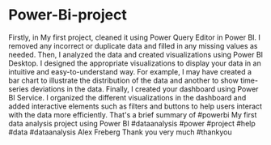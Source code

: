# Power-Bi-project
Firstly, in My first project, cleaned it using Power Query Editor in Power BI. I removed any incorrect or duplicate data and filled in any missing values as needed.
Then, I analyzed the data and created visualizations using Power BI Desktop. I designed the appropriate visualizations to display your data in an intuitive and easy-to-understand way. For example, I may have created a bar chart to illustrate the distribution of the data and another to show time-series deviations in the data.
Finally, I created your dashboard using Power BI Service. I organized the different visualizations in the dashboard and added interactive elements such as filters and buttons to help users interact with the data more efficiently.
That's a brief summary of #powerbi My first data analysis project using Power BI #dataanalysis #power #project #help #data #dataanalysis
Alex Freberg Thank you very much #thankyou
